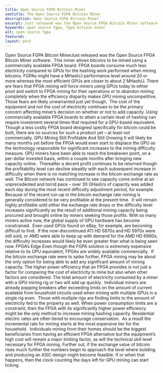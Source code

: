 ```yaml
---
title: Open Source FGPA Bitcoin Miner
seotitle: The Open Source FGPA Bitcoin Miner
description: Open Source FGPA Bitcoin Miner
excerpt: Just released was the Open Source FPGA Bitcoin Miner software.
keywords: open source fgpa, fgpa bitcoin miner
alt: open source fgpa
featured: 
layout: post
---
```

Open Source FGPA Bitcoin MinerJust released was the Open Source FPGA Bitcoin Miner software.  This miner allows bitcoins to be mined using a commercially available FPGA board.
FPGA boards consume much less electricity compared to GPUs for the hashing work performed when mining bitcoins.
FGPAs might have a MHash/J performance level around 20 or more whereas the most efficient GPUs are closer to about 2 MHash/J.
There are fears that FPGA mining will force miners using GPUs today to either pivot and switch to FPGA mining for their operations or to abandon mining completely when the efficiency disparity makes GPU mining uncompetitive.
Those fears are likely unwarranted just yet though.  The cost of the equipment and not the cost of electricity continues to be the primary concern affecting miner’s decision on whether or not to add capacity.
Using commercially available FPGA boards to attain a certain level of hashing can require investment several times that required for a GPU-based equivalent.
Though a less costly FPGA board designed specifically for bitcoin could be built, there are no sources for such a product yet – at least not commercially.
GPU Mining Still Profitable And Still Growing
It will likely be many months yet before the FPGA would even start to displace the GPU as the technology responsible for significant increases to the mining difficulty measure.
GPU miners have been able to reach the breakeven point, on a per-dollar invested basis, within a couple months after bringing new capacity online.  Thereafter a decent profit continues to be returned though the profitability level can decline steadily with each subsequent increase in difficulty when there is no matching increase in the bitcoin exchange rate as well.
The Bitcoin network has continued to see capacity come online at an unprecedented and torrid pace – over 30 GHash/s of capacity was added each day during the most recent difficulty adjustment period, for example.
Because of the recent run-up in the bitcoin exchange rate mining is generally considered to be very profitable at the present time.  It will remain highly profitable until either the exchange rate drops or the difficulty level increases significantly as the result of additional mining capacity being procured and brought online by miners seeking those profits.
With so many miners active now, the global supply of GPU hardware has become constrained.  Even used GPUs found on eBay, for example, are becoming difficult to find.  If the now-discontinued ATI HD 5870s and HD 5970s were still sold, or AMD were able to keep up with demand for the AMD HD 6990s, the difficulty increases would likely be even greater than what is being seen now.
FPGA’s Edge
Even though the FGPA solution is extremely expensive relative to its GPU equivalent, FPGAs are widely available commercially.  If the bitcoin exchange rate were to spike further, FPGA mining may be about the only option for being able to add any significant amount of mining capacity.
The higher power efficiency that an FPGA provides is not just a factor for comparing the cost of electricity to mine but also when other factors are considered.
The total amount of electricity consumed by a miner with a GPU mining rig or two will add up quickly.  Individual miners are already popping breakers after exceeding limits on the amount of current available from household circuits used when mining with multiple GPUs in a single rig even.  Those with multiple rigs are finding limits to the amount of electricity fed to the property as well.
When power consumption limits are a constraint, then the FPGA with its significantly higher power efficiency might be the only method to increase mining hashing capacity.
Residential electric rates are often tiered to encourage conservation.  As a result the incremental rate for mining starts at the most expensive tier for the household.  Individuals mining from their homes should be the biggest beneficiaries from having an efficient FPGA alternative but the equipment’s high cost will remain a major limiting factor, as will the technical skill level necessary for FPGA mining.
Further out, if the exchange value of bitcoin rises much further the numbers begin to approach the level where building and producing an ASIC design might become feasible.
If or when that happens, then the clock counting the days left for GPU mining can start ticking.
